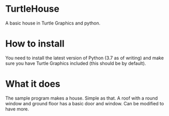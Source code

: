 # TurtleHouse
A basic house in Turtle Graphics and python.
# How to install
You need to install the latest version of Python (3.7 as of writing) and make sure you have Turtle Graphics included (this should be by default).
# What it does
The sample program makes a house. Simple as that. A roof with a round window and ground floor has a basic door and window. Can be modified to have more.
